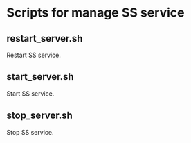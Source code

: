 # Scripts for manage SS service

## restart_server.sh

Restart SS service.

## start_server.sh

Start SS service.

## stop_server.sh

Stop SS service.
